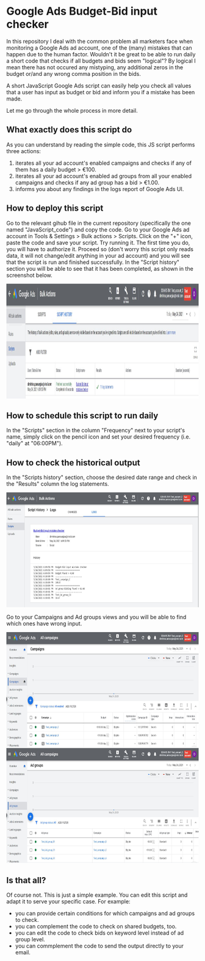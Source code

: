 # Google Ads Budget-Bid input checker
In this repository I deal with the common problem all marketers face when monitoring a Google Ads ad account, one of the (many) mistakes that can happen due to the human factor. Wouldn't it be great to be able to run daily a short code that checks if all budgets and bids seem "logical"? By logical I mean there has not occured any mistyping, any additional zeros in the budget or/and any wrong comma position in the bids.

A short JavaScript Google Ads script can easily help you check all values that a user has input as budget or bid and inform you if a mistake has been made.

Let me go through the whole process in more detail.

## What exactly does this script do

As you can understand by reading the simple code, this JS script performs three actions:
1) iterates all your ad account's enabled campaigns and checks if any of them has a daily budget > €100.
2) iterates all your ad account's enabled ad groups from all your enabled campaigns and checks if any ad group has a bid > €1.00.
3) informs you about any findings in the logs report of Google Ads UI.

## How to deploy this script

Go to the relevant gihub file in the current repository (specifically the one named "JavaScript_code") and copy the code. Go to your Google Ads ad account in Tools & Settings > Bulk actions > Scripts. Click on the "+" icon, paste the code and save your script. Try running it. The first time you do, you will have to authorize it. Proceed so (don't worry this script only reads data, it will not change/edit anything in your ad account) and you will see that the script is run and finished successfully. In the "Script history" section you will be able to see that it has been completed, as shown in the screenshot below.

<img src="https://github.com/dpan331/Google-Ads-Budget-Bid-input-checker/blob/main/img/scriptHistory.JPG" height="300" width="1100">

## How to schedule this script to run daily

In the "Scripts" section in the column "Frequency" next to your script's name, simply click on the pencil icon and set your desired frequency (i.e. "daily" at "06:00PM").

## How to check the historical output

In the "Scripts history" section, choose the desired date range and check in the "Results" column the log statements. 

<img src="https://github.com/dpan331/Google-Ads-Budget-Bid-input-checker/blob/main/img/scriptHistory_logs.JPG" height="300" width="900">

Go to your Campaigns and Ad groups views and you will be able to find which ones have wrong input.

<img src="https://github.com/dpan331/Google-Ads-Budget-Bid-input-checker/blob/main/img/campaignBudgets.JPG" height="300" width="900">

<img src="https://github.com/dpan331/Google-Ads-Budget-Bid-input-checker/blob/main/img/adGroupBids.JPG" height="300" width="900">

## Is that all?

Of course not. This is just a simple example. You can edit this script and adapt it to serve your specific case. For example:
- you can provide certain conditions for which campaigns and ad groups to check.
- you can complement the code to check on shared budgets, too.
- you can edit the code to check bids on keyword level instead of ad group level.
- you can commplement the code to send the output directly to your email.
